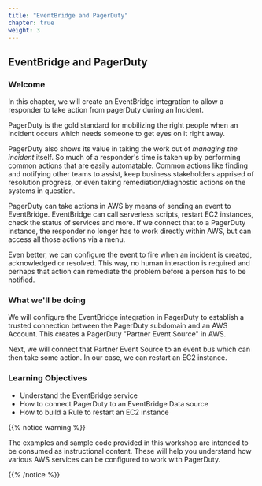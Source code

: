 ```yaml
---
title: "EventBridge and PagerDuty"
chapter: true
weight: 3
---
```


## EventBridge and PagerDuty

### Welcome

In this chapter, we will create an EventBridge integration to allow a responder to take action from pagerDuty during an Incident.

PagerDuty is the gold standard for mobilizing the right people when an incident occurs which needs someone to get eyes on it right away. 

PagerDuty also shows its value in taking the work out of *managing the incident* itself. So much of a responder's time is taken up by performing common actions that are easily automatable. Common actions like finding and notifying other teams to assist, keep business stakeholders apprised of resolution progress, or even taking remediation/diagnostic actions on the systems in question.

PagerDuty can take actions in AWS by means of sending an event to EventBridge. EventBridge can call serverless scripts, restart EC2 instances, check the status of services and more. If we connect that to a PagerDuty instance, the responder no longer has to work directly within AWS, but can access all those actions via a menu. 

Even better, we can configure the event to fire when an incident is created, acknowledged or resolved. This way, no human interaction is required and perhaps that action can remediate the problem before a person has to be notified.

### What we'll be doing

We will configure the EventBridge integration in PagerDuty to establish a trusted connection between the PagerDuty subdomain and an AWS Account. This creates a PagerDuty "Partner Event Source" in AWS.

Next, we will connect that Partner Event Source to an event bus which can then take some action. In our case, we can restart an EC2 instance.

### Learning Objectives
- Understand the EventBridge service
- How to connect PagerDuty to an EventBridge Data source
- How to build a Rule to restart an EC2 instance

{{% notice warning %}}
<p style='text-align: left;'>
The examples and sample code provided in this workshop are intended to be consumed as instructional content. These will help you understand how various AWS services can be configured to work with PagerDuty.
</p>
{{% /notice %}}